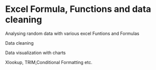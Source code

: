 # Excel Formula, Functions and data cleaning
Analysing random data with various excel Funtions and Formulas

Data cleaning

Data visualization with charts

Xlookup, TRIM,Conditional Formatting etc.
